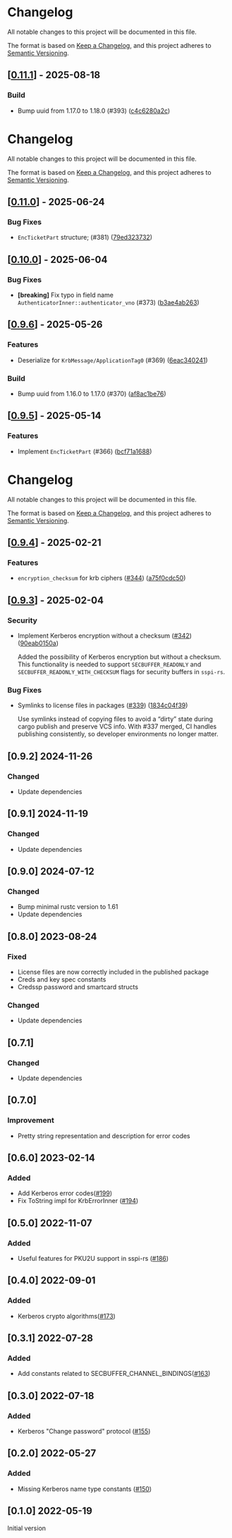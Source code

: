 # Changelog

All notable changes to this project will be documented in this file.

The format is based on [Keep a Changelog](https://keepachangelog.com/en/1.0.0/),
and this project adheres to [Semantic Versioning](https://semver.org/spec/v2.0.0.html).


## [[0.11.1](https://github.com/Devolutions/picky-rs/compare/picky-krb-v0.11.0...picky-krb-v0.11.1)] - 2025-08-18

### <!-- 7 -->Build

- Bump uuid from 1.17.0 to 1.18.0 (#393) ([c4c6280a2c](https://github.com/Devolutions/picky-rs/commit/c4c6280a2c51bef81a509edd06a96c165345f88d)) 

# Changelog

All notable changes to this project will be documented in this file.

The format is based on [Keep a Changelog](https://keepachangelog.com/en/1.0.0/),
and this project adheres to [Semantic Versioning](https://semver.org/spec/v2.0.0.html).


## [[0.11.0](https://github.com/Devolutions/picky-rs/compare/picky-krb-v0.10.0...picky-krb-v0.11.0)] - 2025-06-24

### <!-- 4 -->Bug Fixes

- `EncTicketPart` structure; (#381) ([79ed323732](https://github.com/Devolutions/picky-rs/commit/79ed323732efbbef18030011ec1926239d8f6175)) 

## [[0.10.0](https://github.com/Devolutions/picky-rs/compare/picky-krb-v0.9.6...picky-krb-v0.10.0)] - 2025-06-04

### <!-- 4 -->Bug Fixes

- **[breaking]** Fix typo in field name `AuthenticatorInner::authenticator_vno` (#373) ([b3ae4ab263](https://github.com/Devolutions/picky-rs/commit/b3ae4ab263234925b42e91d47ae36d52eeae1693)) 

## [[0.9.6](https://github.com/Devolutions/picky-rs/compare/picky-krb-v0.9.5...picky-krb-v0.9.6)] - 2025-05-26

### <!-- 1 -->Features

- Deserialize for `KrbMessage/ApplicationTag0` (#369) ([6eac340241](https://github.com/Devolutions/picky-rs/commit/6eac3402416981409bf1d211bed1ff3b99eaebcf)) 

### <!-- 7 -->Build

- Bump uuid from 1.16.0 to 1.17.0 (#370) ([af8ac1be76](https://github.com/Devolutions/picky-rs/commit/af8ac1be7654fd5b54deb80bb816c7865883bc41)) 

## [[0.9.5](https://github.com/Devolutions/picky-rs/compare/picky-krb-v0.9.4...picky-krb-v0.9.5)] - 2025-05-14

### <!-- 1 -->Features

- Implement `EncTicketPart` (#366) ([bcf71a1688](https://github.com/Devolutions/picky-rs/commit/bcf71a1688a74d2b9c6475c987b48b80b077d361)) 


# Changelog

All notable changes to this project will be documented in this file.

The format is based on [Keep a Changelog](https://keepachangelog.com/en/1.0.0/),
and this project adheres to [Semantic Versioning](https://semver.org/spec/v2.0.0.html).


## [[0.9.4](https://github.com/Devolutions/picky-rs/compare/picky-krb-v0.9.3...picky-krb-v0.9.4)] - 2025-02-21

### <!-- 1 -->Features

- `encryption_checksum` for krb ciphers ([#344](https://github.com/Devolutions/picky-rs/pull/344)) ([a75f0cdc50](https://github.com/Devolutions/picky-rs/commit/a75f0cdc5003d12ba0e6e64fe2385de34da1b32f)) 

## [[0.9.3](https://github.com/Devolutions/picky-rs/compare/picky-krb-v0.9.2...picky-krb-v0.9.3)] - 2025-02-04

### <!-- 0 -->Security

- Implement Kerberos encryption without a checksum ([#342](https://github.com/Devolutions/picky-rs/pull/342)) ([90eab0150a](https://github.com/Devolutions/picky-rs/commit/90eab0150a6645b667ad2eb49085f0de5556ebd2)) 

  Added the possibility of Kerberos encryption but without a checksum.
  This functionality is needed to support `SECBUFFER_READONLY` and
  `SECBUFFER_READONLY_WITH_CHECKSUM` flags for security buffers in `sspi-rs`.

### <!-- 4 -->Bug Fixes

- Symlinks to license files in packages ([#339](https://github.com/Devolutions/picky-rs/pull/339)) ([1834c04f39](https://github.com/Devolutions/picky-rs/commit/1834c04f3930fb1bbf040deb6525b166e378b8aa)) 

  Use symlinks instead of copying files to avoid a “dirty” state during
  cargo publish and preserve VCS info. With #337 merged, CI handles
  publishing consistently, so developer environments no longer matter.


## [0.9.2] 2024-11-26

### Changed

- Update dependencies

## [0.9.1] 2024-11-19

### Changed

- Update dependencies

## [0.9.0] 2024-07-12

### Changed

- Bump minimal rustc version to 1.61
- Update dependencies

## [0.8.0] 2023-08-24

### Fixed

- License files are now correctly included in the published package
- Creds and key spec constants
- Credssp password and smartcard structs

### Changed

- Update dependencies

## [0.7.1]

### Changed

- Update dependencies

## [0.7.0]

### Improvement

- Pretty string representation and description for error codes

## [0.6.0] 2023-02-14

### Added

- Add Kerberos error codes([#199](https://github.com/Devolutions/picky-rs/pull/199))
- Fix ToString impl for KrbErrorInner ([#194](https://github.com/Devolutions/picky-rs/pull/194))

## [0.5.0] 2022-11-07

### Added

- Useful features for PKU2U support in sspi-rs ([#186](https://github.com/Devolutions/picky-rs/pull/186))

## [0.4.0] 2022-09-01

### Added

-  Kerberos crypto algorithms([#173](https://github.com/Devolutions/picky-rs/pull/173))

## [0.3.1] 2022-07-28

### Added

- Add constants related to SECBUFFER_CHANNEL_BINDINGS([#163](https://github.com/Devolutions/picky-rs/pull/163))

## [0.3.0] 2022-07-18

### Added

- Kerberos "Change password" protocol ([#155](https://github.com/Devolutions/picky-rs/pull/155))

## [0.2.0] 2022-05-27

### Added

- Missing Kerberos name type constants ([#150](https://github.com/Devolutions/picky-rs/pull/150))

## [0.1.0] 2022-05-19

Initial version

